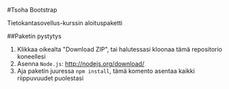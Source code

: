 #Tsoha Bootstrap

Tietokantasovellus-kurssin aloituspaketti

##Paketin pystytys

1. Klikkaa oikealta "Download ZIP", tai halutessasi kloonaa tämä repositorio koneellesi
2. Asenna <code>Node.js</code>: http://nodejs.org/download/
3. Aja paketin juuressa <code>npm install</code>, tämä komento asentaa kaikki riippuvuudet puolestasi
